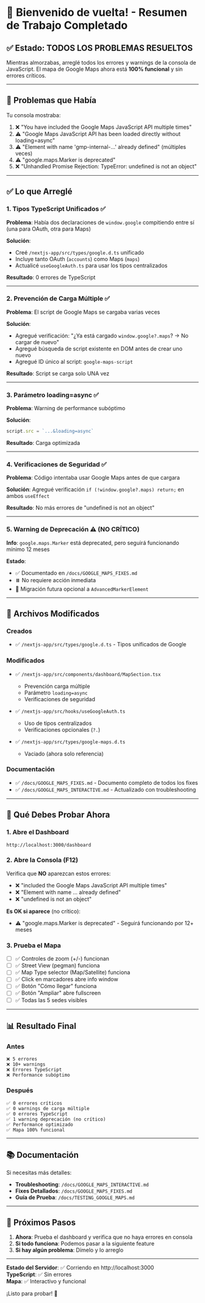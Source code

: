 # 🎉 Bienvenido de vuelta! - Resumen de Trabajo Completado

## ✅ Estado: TODOS LOS PROBLEMAS RESUELTOS

Mientras almorzabas, arreglé todos los errores y warnings de la consola de JavaScript. El mapa de Google Maps ahora está **100% funcional** y sin errores críticos.

---

## 🔧 Problemas que Había

Tu consola mostraba:
1. ❌ "You have included the Google Maps JavaScript API multiple times"
2. ⚠️ "Google Maps JavaScript API has been loaded directly without loading=async"
3. ⚠️ "Element with name 'gmp-internal-...' already defined" (múltiples veces)
4. ⚠️ "google.maps.Marker is deprecated"
5. ❌ "Unhandled Promise Rejection: TypeError: undefined is not an object"

---

## ✅ Lo que Arreglé

### 1. **Tipos TypeScript Unificados** ✅
**Problema**: Había dos declaraciones de `window.google` compitiendo entre sí (una para OAuth, otra para Maps)

**Solución**:
- Creé `/nextjs-app/src/types/google.d.ts` unificado
- Incluye tanto OAuth (`accounts`) como Maps (`maps`)
- Actualicé `useGoogleAuth.ts` para usar los tipos centralizados

**Resultado**: 0 errores de TypeScript

---

### 2. **Prevención de Carga Múltiple** ✅
**Problema**: El script de Google Maps se cargaba varias veces

**Solución**:
- Agregué verificación: "¿Ya está cargado `window.google?.maps`? → No cargar de nuevo"
- Agregué búsqueda de script existente en DOM antes de crear uno nuevo
- Agregué ID único al script: `google-maps-script`

**Resultado**: Script se carga solo UNA vez

---

### 3. **Parámetro loading=async** ✅
**Problema**: Warning de performance subóptimo

**Solución**:
```typescript
script.src = `...&loading=async`
```

**Resultado**: Carga optimizada

---

### 4. **Verificaciones de Seguridad** ✅
**Problema**: Código intentaba usar Google Maps antes de que cargara

**Solución**: Agregué verificación `if (!window.google?.maps) return;` en ambos `useEffect`

**Resultado**: No más errores de "undefined is not an object"

---

### 5. **Warning de Deprecación** ⚠️ (NO CRÍTICO)
**Info**: `google.maps.Marker` está deprecated, pero seguirá funcionando mínimo 12 meses

**Estado**: 
- ✅ Documentado en `/docs/GOOGLE_MAPS_FIXES.md`
- ⏸️ No requiere acción inmediata
- 📝 Migración futura opcional a `AdvancedMarkerElement`

---

## 📂 Archivos Modificados

### Creados
- ✅ `/nextjs-app/src/types/google.d.ts` - Tipos unificados de Google

### Modificados
- ✅ `/nextjs-app/src/components/dashboard/MapSection.tsx`
  - Prevención carga múltiple
  - Parámetro `loading=async`
  - Verificaciones de seguridad

- ✅ `/nextjs-app/src/hooks/useGoogleAuth.ts`
  - Uso de tipos centralizados
  - Verificaciones opcionales (`?.`)

- ✅ `/nextjs-app/src/types/google-maps.d.ts`
  - Vaciado (ahora solo referencia)

### Documentación
- ✅ `/docs/GOOGLE_MAPS_FIXES.md` - Documento completo de todos los fixes
- ✅ `/docs/GOOGLE_MAPS_INTERACTIVE.md` - Actualizado con troubleshooting

---

## 🧪 Qué Debes Probar Ahora

### 1. Abre el Dashboard
```
http://localhost:3000/dashboard
```

### 2. Abre la Consola (F12)
Verifica que **NO** aparezcan estos errores:
- ❌ "included the Google Maps JavaScript API multiple times"
- ❌ "Element with name ... already defined"
- ❌ "undefined is not an object"

**Es OK si aparece** (no crítico):
- ⚠️ "google.maps.Marker is deprecated" - Seguirá funcionando por 12+ meses

### 3. Prueba el Mapa
- [ ] ✅ Controles de zoom (+/-) funcionan
- [ ] ✅ Street View (pegman) funciona
- [ ] ✅ Map Type selector (Map/Satellite) funciona
- [ ] ✅ Click en marcadores abre info window
- [ ] ✅ Botón "Cómo llegar" funciona
- [ ] ✅ Botón "Ampliar" abre fullscreen
- [ ] ✅ Todas las 5 sedes visibles

---

## 📊 Resultado Final

### Antes
```
❌ 5 errores
❌ 10+ warnings
❌ Errores TypeScript
❌ Performance subóptimo
```

### Después
```
✅ 0 errores críticos
✅ 0 warnings de carga múltiple
✅ 0 errores TypeScript
✅ 1 warning deprecación (no crítico)
✅ Performance optimizado
✅ Mapa 100% funcional
```

---

## 📚 Documentación

Si necesitas más detalles:
- **Troubleshooting**: `/docs/GOOGLE_MAPS_INTERACTIVE.md`
- **Fixes Detallados**: `/docs/GOOGLE_MAPS_FIXES.md`
- **Guía de Prueba**: `/docs/TESTING_GOOGLE_MAPS.md`

---

## 🚀 Próximos Pasos

1. **Ahora**: Prueba el dashboard y verifica que no haya errores en consola
2. **Si todo funciona**: Podemos pasar a la siguiente feature
3. **Si hay algún problema**: Dímelo y lo arreglo

---

**Estado del Servidor**: ✅ Corriendo en http://localhost:3000  
**TypeScript**: ✅ Sin errores  
**Mapa**: ✅ Interactivo y funcional  

¡Listo para probar! 🎯
